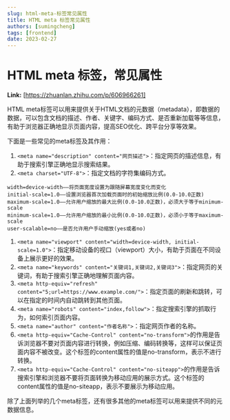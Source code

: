 ```yaml
---
slug: html-meta-标签常见属性
title: HTML meta 标签常见属性
authors: [sumingcheng]
tags: [frontend]
date: 2023-02-27
---
```


# HTML meta 标签，常见属性



 **Link:** [https://zhuanlan.zhihu.com/p/606966261]



HTML meta标签可以用来提供关于HTML文档的元数据（metadata），即数据的数据，可以包含文档的描述、作者、关键字、编码方式、是否重新加载等等信息，有助于浏览器正确地显示页面内容，提高SEO优化、跨平台分享等效果。

下面是一些常见的meta标签及其作用：

1. `<meta name="description" content="网页描述">`：指定网页的描述信息，有助于搜索引擎正确地显示搜索结果。
2. `<meta charset="UTF-8">`：指定文档的字符集编码方式。

```
width=device-width——将页面宽度设置为跟随屏幕宽度变化而变化
initial-scale=1.0——设置浏览器首次加载页面时的初始缩放比例(0.0-10.0正数)
maximum-scale=1.0——允许用户缩放的最大比例(0.0-10.0正数)，必须大于等于minimum-scale
minimum-scale=1.0——允许用户缩放的最小比例(0.0-10.0正数)，必须小于等于maximum-scale
user-scalable=no——是否允许用户手动缩放(yes或者no)
```

1. `<meta name="viewport" content="width=device-width, initial-scale=1.0">`：指定移动设备的视口（viewport）大小，有助于页面在不同设备上展示更好的效果。
2. `<meta name="keywords" content="关键词1,关键词2,关键词3">`：指定网页的关键词，有助于搜索引擎正确地理解页面内容。
3. `<meta http-equiv="refresh" content="5;url=https://www.example.com/">`：指定页面的刷新和跳转，可以在指定的时间内自动跳转到其他页面。
4. `<meta name="robots" content="index,follow">`：指定搜索引擎的抓取行为，如何索引页面内容。
5. `<meta name="author" content="作者名称">`：指定网页作者的名称。
6. `<meta http-equiv="Cache-Control" content="no-transform">`的作用是告诉浏览器不要对页面内容进行转换，例如压缩、编码转换等，这样可以保证页面内容不被改变。这个标签的content属性的值是no-transform，表示不进行转换。
7. `<meta http-equiv="Cache-Control" content="no-siteapp">`的作用是告诉搜索引擎和浏览器不要将页面转换为移动应用的展示方式。这个标签的content属性的值是no-siteapp，表示不要展示为移动应用。

除了上面列举的几个meta标签，还有很多其他的meta标签可以用来提供不同的元数据信息。